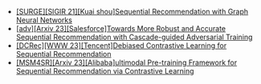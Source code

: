 - [[SURGE][SIGIR 21][Kuai shou]Sequential Recommendation with Graph Neural Networks](https://arxiv.org/abs/2106.14226)
- [[adv][Arxiv 23][Salesforce]Towards More Robust and Accurate Sequential Recommendation with Cascade-guided Adversarial Training](https://arxiv.org/abs/2304.05492)
- [[DCRec][WWW 23][Tencent]Debiased Contrastive Learning for Sequential Recommendation](https://arxiv.org/abs/2303.11780)
- [[MSM4SR][Arxiv 23][Alibaba]ultimodal Pre-training Framework for Sequential Recommendation via Contrastive Learning](https://arxiv.org/abs/2303.11879)
